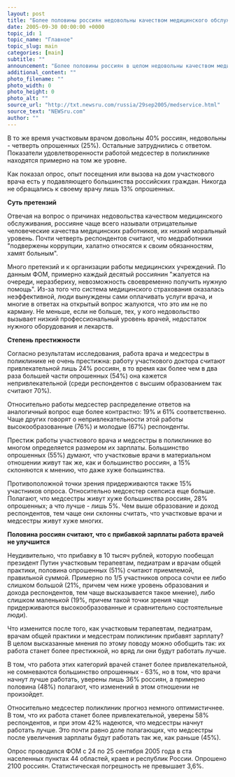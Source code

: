 ```yaml
---
layout: post
title: "Более половины россиян недовольны качеством медицинского обслуживания"
date: 2005-09-30 00:00:00 +0000
topic_id: 1
topic_name: "Главное"
topic_slug: main
categories: [main]
subtitle: ""
announcement: "Более половины россиян в целом недовольны качеством медицинского обслуживания по месту жительства. Согласно результатам соцопроса,  опубликованным в четверг на официальном сайте Фонда \"Общественное мнение\" (ФОМ), 56% жителей страны не устраивает уровень медицинского обслуживания в своем городе и селе. При этом среди респондентов с высшим образованием этот показатель еще выше - 69%."
additional_content: ""
photo_filename: ""
photo_width: 0
photo_height: 0
photo_alt: ""
source_url: "http://txt.newsru.com/russia/29sep2005/medservice.html"
source_text: "NEWSru.com"
author: ""
---
```

В то же время участковым врачом довольны 40% россиян, недовольны - четверть опрошенных (25%). Остальные затруднились с ответом. Показатели удовлетворенности работой медсестер в поликлинике находятся примерно на том же уровне.

Как показал опрос, опыт посещения или вызова на дом участкового врача есть у подавляющего большинства российских граждан. Никогда не обращались к своему врачу лишь 13% опрошенных.

<strong>Суть претензий</strong>

Отвечая на вопрос о причинах недовольства качеством медицинского обслуживания, россияне чаще всего называли отрицательные человеческие качества медицинских работников, их низкий моральный уровень. Почти четверть респондентов считают, что медработники "подвержены коррупции, халатно относятся к своим обязанностям, хамят больным".

Много претензий и к организации работы медицинских учреждений. По данным ФОМ, примерно каждый десятый россиянин "жалуется на очереди, неразбериху, невозможность своевременно получить нужную помощь". Из-за того что система медицинского страхования оказалась неэффективной, люди вынуждены сами оплачивать услуги врача, и многие в ответах на открытый вопрос жалуются, что это им не по карману. Не меньше, если не больше, тех, у кого недовольство вызывает низкий профессиональный уровень врачей, недостаток нужного оборудования и лекарств.

<strong>Степень престижности</strong>

Согласно результатам исследования, работа врача и медсестры в поликлинике не очень престижна: работу участкового доктора считают привлекательной лишь 24% россиян, в то время как более чем в два раза большей части опрошенных (54%) она кажется непривлекательной (среди респондентов с высшим образованием так считают 70%).

Относительно работы медсестер распределение ответов на аналогичный вопрос еще более контрастно: 19% и 61% соответственно. Чаще других говорят о непривлекательности этой работы высокообразованные (76%) и молодые (67%) респонденты.

Престиж работы участкового врача и медсестры в поликлинике во многом определяется размером их зарплаты. Большинство опрошенных (55%) думают, что участковые врачи в материальном отношении живут так же, как и большинство россиян, а 15% склоняются к мнению, что даже хуже большинства.

Противоположной точки зрения придерживаются также 15% участников опроса. Относительно медсестер скепсиса еще больше. Полагают, что медсестры живут хуже большинства россиян, 28% опрошенных; а что лучше - лишь 5%. Чем выше образование и доход респондентов, тем чаще они склонны считать, что участковые врачи и медсестры живут хуже многих.

<strong>Половина россиян считают, что с прибавкой зарплаты работа врачей не улучшится</strong>

Неудивительно, что прибавку в 10 тысяч рублей, которую пообещал президент Путин участковым терапевтам, педиатрам и врачам общей практики, половина опрошенных (51%) считают приемлемой, правильной суммой. Примерно по 1/5 участников опроса сочли ее либо слишком большой (21%, причем чем ниже уровень образования и дохода респондентов, тем чаще высказывается такое мнение), либо слишком маленькой (19%, причем такой точки зрения чаще придерживаются высокообразованные и сравнительно состоятельные люди).

Что изменится после того, как участковым терапевтам, педиатрам, врачам общей практики и медсестрам поликлиник прибавят зарплату? В целом высказанные мнения по этому поводу можно обобщить так: их работа станет более престижной, но вряд ли они будут работать лучше.

В том, что работа этих категорий врачей станет более привлекательной, не сомневаются большинство опрошенных - 63%, но в том, что врачи начнут лучше работать, уверены лишь 36% россиян, а примерно половина (48%) полагают, что изменений в этом отношении не произойдет.

Относительно медсестер поликлиник прогноз немного оптимистичнее. В том, что их работа станет более привлекательной, уверены 58% респондентов, и при этом 42% надеются, что медсестры начнут работать лучше. Это почти равно доле полагающих, что медсестры после увеличения зарплаты будут работать так же, как раньше (45%).

Опрос проводился ФОМ с 24 по 25 сентября 2005 года в ста населенных пунктах 44 областей, краев и республик России. Опрошено 2100 россиян. Статистическая погрешность не превышает 3,6%.
